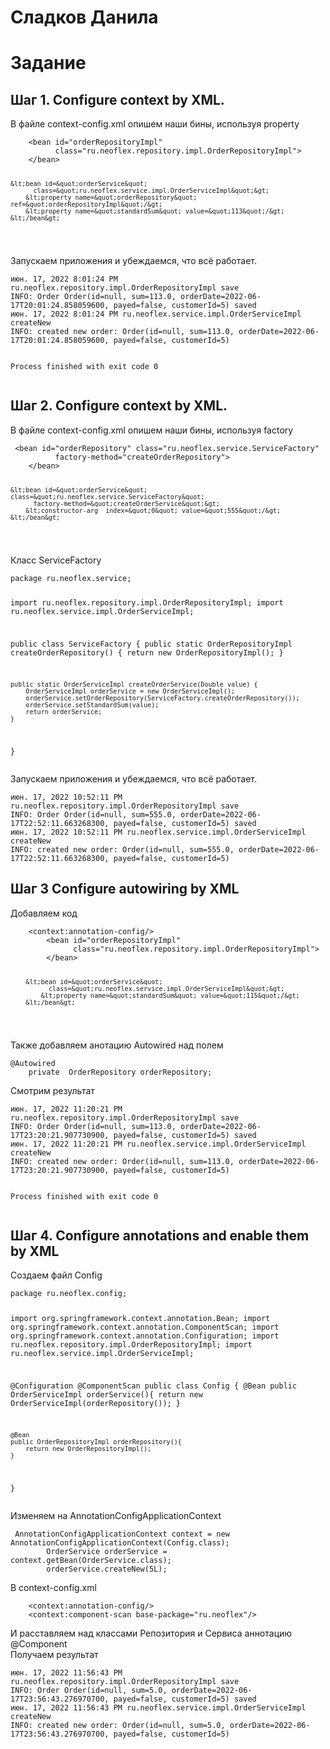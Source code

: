 <h1 class="code-line" data-line-start=0 data-line-end=1 ><a id="__0"></a>Сладков Данила</h1>
<h1 class="code-line" data-line-start=1 data-line-end=2 ><a id="_1"></a>Задание</h1>
<h2 class="code-line" data-line-start=2 data-line-end=3 ><a id="_1_Configure_context_by_XML_2"></a>Шаг 1. Configure context by XML.</h2>
<p class="has-line-data" data-line-start="3" data-line-end="4">В файле context-config.xml опишем наши бины, используя property</p>
<pre><code class="has-line-data" data-line-start="5" data-line-end="15">    &lt;bean id=&quot;orderRepositoryImpl&quot;
          class=&quot;ru.neoflex.repository.impl.OrderRepositoryImpl&quot;&gt;
    &lt;/bean&gt;

    &lt;bean id=&quot;orderService&quot;
          class=&quot;ru.neoflex.service.impl.OrderServiceImpl&quot;&gt;
        &lt;property name=&quot;orderRepository&quot; ref=&quot;orderRepositoryImpl&quot;/&gt;
        &lt;property name=&quot;standardSum&quot; value=&quot;113&quot;/&gt;
    &lt;/bean&gt;
</code></pre>
<p class="has-line-data" data-line-start="15" data-line-end="16">Запускаем приложения и убеждаемся, что всё работает.</p>
<pre><code class="has-line-data" data-line-start="17" data-line-end="24">июн. 17, 2022 8:01:24 PM ru.neoflex.repository.impl.OrderRepositoryImpl save
INFO: Order Order(id=null, sum=113.0, orderDate=2022-06-17T20:01:24.858059600, payed=false, customerId=5) saved
июн. 17, 2022 8:01:24 PM ru.neoflex.service.impl.OrderServiceImpl createNew
INFO: created new order: Order(id=null, sum=113.0, orderDate=2022-06-17T20:01:24.858059600, payed=false, customerId=5)

Process finished with exit code 0
</code></pre>
<h2 class="code-line" data-line-start=25 data-line-end=26 ><a id="_2_Configure_context_by_XML_25"></a>Шаг 2. Configure context by XML.</h2>
<p class="has-line-data" data-line-start="26" data-line-end="27">В файле context-config.xml опишем наши бины, используя factory</p>
<pre><code class="has-line-data" data-line-start="28" data-line-end="38"> &lt;bean id=&quot;orderRepository&quot; class=&quot;ru.neoflex.service.ServiceFactory&quot;
          factory-method=&quot;createOrderRepository&quot;&gt;
    &lt;/bean&gt;

    &lt;bean id=&quot;orderService&quot; class=&quot;ru.neoflex.service.ServiceFactory&quot;
          factory-method=&quot;createOrderService&quot;&gt;
        &lt;constructor-arg  index=&quot;0&quot; value=&quot;555&quot;/&gt;
    &lt;/bean&gt;

</code></pre>
<p class="has-line-data" data-line-start="38" data-line-end="39">Класс ServiceFactory</p>
<pre><code class="has-line-data" data-line-start="40" data-line-end="59">package ru.neoflex.service;

import ru.neoflex.repository.impl.OrderRepositoryImpl;
import ru.neoflex.service.impl.OrderServiceImpl;


public class ServiceFactory {
    public static OrderRepositoryImpl createOrderRepository() {
        return new OrderRepositoryImpl();
    }
    
    public static OrderServiceImpl createOrderService(Double value) {
        OrderServiceImpl orderService = new OrderServiceImpl();
        orderService.setOrderRepository(ServiceFactory.createOrderRepository());
        orderService.setStandardSum(value);
        return orderService;
    }
}
</code></pre>
<p class="has-line-data" data-line-start="59" data-line-end="60">Запускаем приложения и убеждаемся, что всё работает.</p>
<pre><code class="has-line-data" data-line-start="61" data-line-end="66">июн. 17, 2022 10:52:11 PM ru.neoflex.repository.impl.OrderRepositoryImpl save
INFO: Order Order(id=null, sum=555.0, orderDate=2022-06-17T22:52:11.663268300, payed=false, customerId=5) saved
июн. 17, 2022 10:52:11 PM ru.neoflex.service.impl.OrderServiceImpl createNew
INFO: created new order: Order(id=null, sum=555.0, orderDate=2022-06-17T22:52:11.663268300, payed=false, customerId=5)
</code></pre>
<h2 class="code-line" data-line-start=66 data-line-end=67 ><a id="_3_Configure_autowiring_by_XML_66"></a>Шаг 3 Configure autowiring by XML</h2>
<p class="has-line-data" data-line-start="67" data-line-end="68">Добавляем код</p>
<pre><code class="has-line-data" data-line-start="69" data-line-end="80">    &lt;context:annotation-config/&gt;
        &lt;bean id=&quot;orderRepositoryImpl&quot;
              class=&quot;ru.neoflex.repository.impl.OrderRepositoryImpl&quot;&gt;
        &lt;/bean&gt;

        &lt;bean id=&quot;orderService&quot;
              class=&quot;ru.neoflex.service.impl.OrderServiceImpl&quot;&gt;
            &lt;property name=&quot;standardSum&quot; value=&quot;115&quot;/&gt;
        &lt;/bean&gt;

</code></pre>
<p class="has-line-data" data-line-start="80" data-line-end="81">Также добавляем анотацию Autowired над полем</p>
<pre><code class="has-line-data" data-line-start="82" data-line-end="85">@Autowired
    private  OrderRepository orderRepository;
</code></pre>
<p class="has-line-data" data-line-start="85" data-line-end="86">Смотрим результат</p>
<pre><code class="has-line-data" data-line-start="87" data-line-end="94">июн. 17, 2022 11:20:21 PM ru.neoflex.repository.impl.OrderRepositoryImpl save
INFO: Order Order(id=null, sum=113.0, orderDate=2022-06-17T23:20:21.907730900, payed=false, customerId=5) saved
июн. 17, 2022 11:20:21 PM ru.neoflex.service.impl.OrderServiceImpl createNew
INFO: created new order: Order(id=null, sum=113.0, orderDate=2022-06-17T23:20:21.907730900, payed=false, customerId=5)

Process finished with exit code 0
</code></pre>
<h2 class="code-line" data-line-start=94 data-line-end=95 ><a id="_4_Configure_annotations_and_enable_them_by_XML_94"></a>Шаг 4. Configure annotations and enable them by XML</h2>
<p class="has-line-data" data-line-start="95" data-line-end="96">Создаем файл Config</p>
<pre><code class="has-line-data" data-line-start="97" data-line-end="119">package ru.neoflex.config;

import org.springframework.context.annotation.Bean;
import org.springframework.context.annotation.ComponentScan;
import org.springframework.context.annotation.Configuration;
import ru.neoflex.repository.impl.OrderRepositoryImpl;
import ru.neoflex.service.impl.OrderServiceImpl;

@Configuration
@ComponentScan
public class Config {
    @Bean
    public OrderServiceImpl orderService(){
        return new OrderServiceImpl(orderRepository());
    }

    @Bean
    public OrderRepositoryImpl orderRepository(){
        return new OrderRepositoryImpl();
    }
}
</code></pre>
<p class="has-line-data" data-line-start="119" data-line-end="120">Изменяем на AnnotationConfigApplicationContext</p>
<pre><code class="has-line-data" data-line-start="121" data-line-end="125"> AnnotationConfigApplicationContext context = new AnnotationConfigApplicationContext(Config.class);
        OrderService orderService = context.getBean(OrderService.class);
        orderService.createNew(5L);
</code></pre>
<p class="has-line-data" data-line-start="126" data-line-end="127">В context-config.xml</p>
<pre><code class="has-line-data" data-line-start="128" data-line-end="131">    &lt;context:annotation-config/&gt;
    &lt;context:component-scan base-package=&quot;ru.neoflex&quot;/&gt;
</code></pre>
<p class="has-line-data" data-line-start="131" data-line-end="133">И расставляем над классами Репозитория и Сервиса аннотацию @Component<br>
Получаем результат</p>
<pre><code class="has-line-data" data-line-start="135" data-line-end="140">июн. 17, 2022 11:56:43 PM ru.neoflex.repository.impl.OrderRepositoryImpl save
INFO: Order Order(id=null, sum=5.0, orderDate=2022-06-17T23:56:43.276970700, payed=false, customerId=5) saved
июн. 17, 2022 11:56:43 PM ru.neoflex.service.impl.OrderServiceImpl createNew
INFO: created new order: Order(id=null, sum=5.0, orderDate=2022-06-17T23:56:43.276970700, payed=false, customerId=5)
</code></pre>
